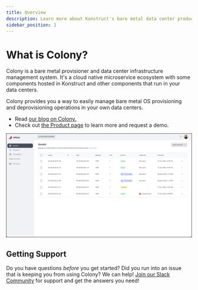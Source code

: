 ```yaml
---
title: Overview
description: Learn more about Konstruct's bare metal data center product
sidebar_position: 1
---
```


# What is Colony?

Colony is a bare metal provisioner and data center infrastructure management system. It's a cloud native microservice ecosystem with some components hosted in Konstruct and other components that run in your data centers.

Colony provides you a way to easily manage bare metal OS provisioning and deprovisioning operations in your own data centers.

- Read [our blog on Colony.](https://blog.konstruct.io/virtual-data-center/) 
- Check out [the Product page](https://konstruct.io/colony) to learn more and request a demo. 

![Colony UI](./img/colony/colonylanding.png)

## Getting Support

Do you have questions *before* you get started? Did you run into an issue that is keeping you from using Colony? We can help! [Join our Slack Community](https://konstructio.slack.com/) for support and get the answers you need! 
